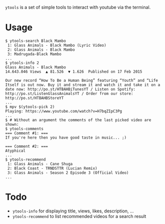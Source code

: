 `ytools` is a set of simple tools to interact with youtube via the terminal.

# Usage
```console
$ ytools-search Black Mambo
 1: Glass Animals - Black Mambo (Lyric Video)
 2: Glass Animals - Black Mambo
 3: Madrugada-Black Mambo
...
$ ytools-info 2
Glass Animals - Black Mambo
14.643.046 Views  ▲ 81.526  ▼ 1.626  Published on 17 Feb 2015

Our new record “How To Be a Human Being” featuring “Youth” and “Life Itself is out now. Buy it and stream it and watch it and take it on a date now: http://po.st/HTBAHBiTunesYT / Listen on Spotify: http://po.st/ListenGlassAnimalsYT / Order from our store: http://po.st/HTBAHBStoreYT
...
$ mpv $(ytools-pick 2)
Playing: https://www.youtube.com/watch?v=H7bqZIpC3Pg
...
$ # Without an argument the comments of the last picked video are shown:
$ ytools-comments
=== Comment #1: ===
If you're here then you have good taste in music... ;)

=== Comment #2: ===
Atyphical
...
$ ytools-recommend
 1: Glass Animals - Cane Shuga
 2: Black Coast - TRNDSTTR (Lucian Remix)
 3: Glass Animals - Season 2 Episode 3 (Official Video)
...
```

# Todo
- `ytools-info` for displaying title, views, likes, description, ...
- `ytools-recommend` to list recommended videos for a search result
